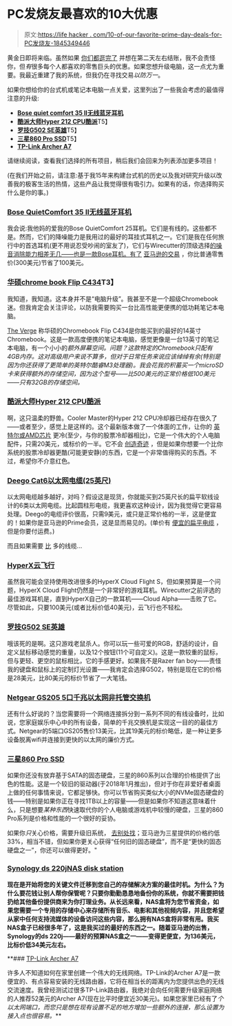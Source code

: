 # PC发烧友最喜欢的10大优惠

> 原文:[https://life hacker . com/10-of-our-favorite-prime-day-deals-for-PC发烧友-1845349446](https://lifehacker.com/10-of-our-favorite-prime-day-deals-for-pc-enthusiasts-1845349446)

黄金日即将来临。虽然如果 [你们都逛完了](https://lifehacker.com/how-to-stop-giving-amazon-your-money-1823468097) 并想在第二天左右结账，我不会责怪你，但*有*很多每个人都喜欢的零售巨头的优惠。如果您想升级电脑，这一点尤为重要。我最近重建了我的系统，但我仍在寻找交易*以防万一*。

如果你想给你的台式机或笔记本电脑一点关爱，这里列出了一些我会考虑的最值得注意的升级:

*   [**Bose quiet comfort 35 II无线蓝牙耳机**](https://smile.amazon.com/Bose-QuietComfort-Wireless-Headphones-Cancelling/dp/B0756CYWWD?asc_campaign=InlineText&asc_refurl=https://lifehacker.com/10-of-our-favorite-prime-day-deals-for-pc-enthusiasts-1845349446&asc_source=&tag=kinjalifehackerlink-20)
*   [**酷派大师Hyper 212 CPU酷派**](https://smile.amazon.com/Cooler-Master-RR-212L-16PR-R1-Direct-Contact/dp/B01KBXKP8W?asc_campaign=InlineText&asc_refurl=https://lifehacker.com/10-of-our-favorite-prime-day-deals-for-pc-enthusiasts-1845349446&asc_source=&sa-no-redirect=1&tag=kinjalifehackerlink-20)T5】
*   [**罗技G502 SE英雄**](https://smile.amazon.com/Logitech-G-910-005728-G502-Hero/dp/B07PHLBBQR?asc_campaign=InlineText&asc_refurl=https://lifehacker.com/10-of-our-favorite-prime-day-deals-for-pc-enthusiasts-1845349446&asc_source=&sa-no-redirect=1&tag=kinjalifehackerlink-20)T5】
*   [**三星860 Pro SSD**](https://smile.amazon.com/Samsung-512GB-V-NAND-Solid-MZ-76P512BW/dp/B07836C6YV?asc_campaign=InlineText&asc_refurl=https://lifehacker.com/10-of-our-favorite-prime-day-deals-for-pc-enthusiasts-1845349446&asc_source=&sa-no-redirect=1&tag=kinjalifehackerlink-20)T5】
*   [**TP-Link Archer A7**](https://smile.amazon.com/TP-Link-AC1750-Smart-WiFi-Router/dp/B079JD7F7G?asc_campaign=InlineText&asc_refurl=https://lifehacker.com/10-of-our-favorite-prime-day-deals-for-pc-enthusiasts-1845349446&asc_source=&sa-no-redirect=1&tag=kinjalifehackerlink-20)

请继续阅读，查看我们选择的所有项目，稍后我们会回来为列表添加更多项目！

(在我们开始之前，请注意:基于我15年来构建台式机的历史以及我对研究升级以改善我的极客生活的热情，这些产品让我觉得很有吸引力。如果有的话，你选择购买什么是你的事。)

### [Bose QuietComfort 35 II无线蓝牙耳机](https://smile.amazon.com/Bose-QuietComfort-Wireless-Headphones-Cancelling/dp/B0756CYWWD?asc_campaign=InlineText&asc_refurl=https://lifehacker.com/10-of-our-favorite-prime-day-deals-for-pc-enthusiasts-1845349446&asc_source=&tag=kinjalifehackerlink-20)

我会说:我他妈的爱我的Bose QuietComfort 25耳机。它们是有线的。这些都不是。然而，它们的降噪能力是我用过的最好的耳挂式耳机之一。它们是我在任何旅行中的首选耳机(更不用说忍受吵闹的室友了)，它们与Wirecutter的顶级选择[的噪音消除能力相差无几——也是一款Bose耳机。有了](https://www.nytimes.com/wirecutter/reviews/best-noise-cancelling-headphones) [亚马逊的交易](https://www.amazon.com/deal/f348c21a?asc_campaign=InlineText&asc_refurl=https://lifehacker.com/10-of-our-favorite-prime-day-deals-for-pc-enthusiasts-1845349446&asc_source=&showVariations=true&tag=kinjalifehackerlink-20) ，你比普通零售价(300美元)节省了100美元。

### [华硕chrome book Flip C434](https://smile.amazon.com/dp/B089LZVJW8/ref=twister_B08JJ446JS?_encoding=UTF8&asc_campaign=InlineText&asc_refurl=https://lifehacker.com/10-of-our-favorite-prime-day-deals-for-pc-enthusiasts-1845349446&asc_source=&psc=1&tag=kinjalifehackerlink-20)T3】

我知道，我知道。这本身并不是“电脑升级”。我甚至不是一个超级Chromebook迷。但我肯定会关注评论，以防我需要购买一台比高性能更便携的低功耗笔记本电脑。

[The Verge](https://www.theverge.com/21296102/best-chromebooks) 称华硕的Chromebook Flip C434是你能买到的最好的14英寸Chromebook。这是一款高度便携的笔记本电脑，感觉更像是一台13英寸的笔记本电脑，有一个小小的*额外屏幕空间。问题？这款特定的Chromebook只配有4GB内存。这对高级用户来说不算多，但对于日常任务来说应该绰绰有余(特别是因为你还获得了更简单的英特尔酷睿M3处理器)。我会花我的积蓄买一个microSD卡来获得额外的存储空间，因为这个型号——比500美元的正常价格低100美元——只有32GB的存储空间。*

### [酷派大师Hyper 212 CPU酷派](https://smile.amazon.com/Cooler-Master-RR-212L-16PR-R1-Direct-Contact/dp/B01KBXKP8W?asc_campaign=InlineText&asc_refurl=https://lifehacker.com/10-of-our-favorite-prime-day-deals-for-pc-enthusiasts-1845349446&asc_source=&sa-no-redirect=1&tag=kinjalifehackerlink-20)

啊，这只温柔的野兽。Cooler Master的Hyper 212 CPU冷却器已经存在很久了——或者至少，感觉上是这样的。这个最新版本做了一个体面的工作，让你的 [英特尔或AMD芯片](https://www.coolermaster.com/catalog/coolers/cpu-air-coolers/hyper-212-led) 更冷(至少，与你的股票冷却器相比)，它是一个伟大的个人电脑配件，只需20美元，或标价的一半。它不会 [创造奇迹](https://www.tomshardware.com/reviews/cooler-master-hyper-212-black-edition-rgb-silencio,5967.html) ，但是如果你想要一个比你系统的股票冷却器更酷(可能更安静)的东西，它是一个非常值得购买的东西。不过，希望你不介意红色。

### [Deego Cat6以太网电缆(25英尺)](https://smile.amazon.com/dp/B0796S8L24/ref=twister_B08DHR7WDD?asc_campaign=InlineText&asc_refurl=https://lifehacker.com/10-of-our-favorite-prime-day-deals-for-pc-enthusiasts-1845349446&asc_source=&tag=kinjalifehackerlink-20)

以太网电缆越多越好，对吗？假设这是现货，你就能买到25英尺长的扁平软线设计的6类以太网电缆。比起圆柱形电缆，我更喜欢这种设计，因为我觉得它更容易处理。Deego的电缆评价很高，只需9美元，或只是正常价格的一半，这是便宜的！如果你是亚马逊的Prime会员，这是显而易见的。(单价有 [便宜的扁平电缆](https://www.monoprice.com/product?p_id=40879) ，但是你要付运费。)

而且如果需要 [比](https://smile.amazon.com/Ethernet-Internet-Network-Computer-Connectors/dp/B00WD017BG?asc_campaign=InlineText&asc_refurl=https://lifehacker.com/10-of-our-favorite-prime-day-deals-for-pc-enthusiasts-1845349446&asc_source=&sa-no-redirect=1&tag=kinjalifehackerlink-20) 多的线缆...

### [HyperX云飞行](https://smile.amazon.com/HyperX-Cloud-Flight-Detachable-Comfortable/dp/B077ZGRY9V?asc_campaign=InlineText&asc_refurl=https://lifehacker.com/10-of-our-favorite-prime-day-deals-for-pc-enthusiasts-1845349446&asc_source=&sa-no-redirect=1&tag=kinjalifehackerlink-20)

虽然我可能会坚持使用改进很多的HyperX Cloud Flight S，但如果预算是一个问题，HyperX Cloud Flight仍然是一个非常好的游戏耳机。Wirecutter之前评选的最佳游戏耳机是，直到HyperX自己的一款耳机——Cloud Alpha——击败了它。尽管如此，只要100美元(或者比标价低40美元)，云飞行也不轻松。

### [罗技G502 SE英雄](https://smile.amazon.com/Logitech-G-910-005728-G502-Hero/dp/B07PHLBBQR?asc_campaign=InlineText&asc_refurl=https://lifehacker.com/10-of-our-favorite-prime-day-deals-for-pc-enthusiasts-1845349446&asc_source=&sa-no-redirect=1&tag=kinjalifehackerlink-20)

哦该死的是啊。这只游戏老鼠杀人。你可以玩一些可爱的RGB，舒适的设计，自定义鼠标移动感觉的重量，以及12个按钮(11个可自定义)。这是一款较重的鼠标，但与更轻、更空的鼠标相比，它的手感更好。如果我不是Razer fan boy——责怪我的键盘和鼠标上的定制灯光设置——我肯定会选择G502，特别是现在它的价格是28美元，比80美元的标价节省了一大笔钱。

### [Netgear GS205 5口千兆以太网非托管交换机](https://smile.amazon.com/NETGEAR-Gigabit-Ethernet-Unmanaged-1000Mbps/dp/B00KFD0SMC?asc_campaign=InlineText&asc_refurl=https://lifehacker.com/10-of-our-favorite-prime-day-deals-for-pc-enthusiasts-1845349446&asc_source=&sa-no-redirect=1&tag=kinjalifehackerlink-20)

还有什么好说的？当您需要将一个网络连接拆分到一系列不同的有线设备时，比如说，您家庭娱乐中心中的所有设备，简单的千兆交换机是实现这一目的的最佳方式。Netgear的5端口GS205售价13美元，比其19美元的标价略低，是一种让更多设备脱离wifi并连接到更快的以太网的廉价方式。

### [三星860 Pro SSD](https://smile.amazon.com/Samsung-512GB-V-NAND-Solid-MZ-76P512BW/dp/B07836C6YV?asc_campaign=InlineText&asc_refurl=https://lifehacker.com/10-of-our-favorite-prime-day-deals-for-pc-enthusiasts-1845349446&asc_source=&sa-no-redirect=1&tag=kinjalifehackerlink-20)

如果你还没有放弃基于SATA的固态硬盘，三星的860系列以合理的价格提供了出色的性能。这是一个较旧的驱动器(于2018年1月推出)，但对于你在非爱好者桌面上做的任何事情来说，它都足够快。你可以节省购买类似大小的NVMe固态硬盘的钱——特别是如果你正在寻找1TB以上的容量——但是如果你不知道这意味着什么，只是想要*某种东西*快速取代你的个人电脑或游戏机中较慢的硬盘，三星的860 Pro系列是价格和性能的一个很好的妥协。

如果你*只*关心价格，需要升级旧系统， [去别处找](https://smile.amazon.com/dp/B0786QNS9B?asc_campaign=InlineText&asc_refurl=https://lifehacker.com/10-of-our-favorite-prime-day-deals-for-pc-enthusiasts-1845349446&asc_source=&linkCode=xm2&sa-no-redirect=1&smid=ATVPDKIKX0DER&tag=kinjalifehackerlink-20)；亚马逊为三星提供的价格约低33%，相当不错，但如果你更关心获得“任何旧的固态硬盘”，而不是“更快的固态硬盘之一”，你还可以做得更好。"

### [Synology ds 220j](https://smile.amazon.com/Synology-DiskStation-DS220j-Diskless-2-bay/dp/B0855LMP81?asc_campaign=InlineText&asc_refurl=https://lifehacker.com/10-of-our-favorite-prime-day-deals-for-pc-enthusiasts-1845349446&asc_source=&sa-no-redirect=1&tag=kinjalifehackerlink-20)[**NAS disk station**](https://smile.amazon.com/Synology-DiskStation-DS220j-Diskless-2-bay/dp/B0855LMP81?asc_campaign=InlineText&asc_refurl=https://lifehacker.com/10-of-our-favorite-prime-day-deals-for-pc-enthusiasts-1845349446&asc_source=&sa-no-redirect=1&tag=kinjalifehackerlink-20)

**现在是开始将您的关键文件迁移到您自己的存储解决方案的最佳时机。为什么？为什么要花钱让别人帮你保管呢？只要你勤勤恳恳地备份你的系统，你就不需要把钱扔给其他备份提供商来为你打理业务。从长远来看，NAS盒将为您节省资金，如果您需要一个专用的存储中心来存储所有音乐、电影和其他视频内容，并且您希望从家中任何支持流媒体的设备访问这些内容，那么拥有NAS盒将非常有用。我买NAS盒子已经很多年了，这是我买过的最好的东西之一。随着亚马逊的出售，Synology的ds 220j——最好的预算NAS盒之一——变得更便宜，为136美元，比标价低34美元左右。**

 **### [TP-Link Archer A7](https://smile.amazon.com/TP-Link-AC1750-Smart-WiFi-Router/dp/B079JD7F7G?asc_campaign=InlineText&asc_refurl=https://lifehacker.com/10-of-our-favorite-prime-day-deals-for-pc-enthusiasts-1845349446&asc_source=&sa-no-redirect=1&tag=kinjalifehackerlink-20)

许多人不知道如何在家里创建一个伟大的无线网络。TP-Link的Archer A7是一款便宜的、有点容易安装的无线路由器，它将在相当长的距离内为您提供出色的无线交流速度。我曾经测试过很多TP-Link路由器，我绝对会向任何需要升级家庭网络的人推荐52美元的Archer A7(现在比平时便宜近30美元)。如果您家里已经有了*个以太网端口，而您只是想在现有设置不足的地方增加一些额外的连接，那么设置为接入点也很容易。***